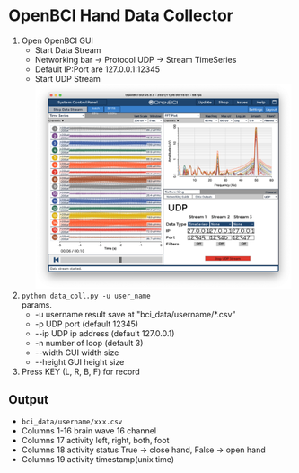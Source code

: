 # OpenBCI Hand Data Collector

1. Open OpenBCI GUI 
	- Start Data Stream
	- Networking bar -> Protocol UDP -> Stream TimeSeries
	- Default IP:Port are 127.0.0.1:12345
	- Start UDP Stream
    ![OpenBCI GUI](resource/bcigui.png)
2. `python data_coll.py -u user_name`  
 params. 	
	- \-u username result save at "bci_data/username/*.csv"
	- \-p UDP port (default 12345)
	- \-\-ip UDP ip address (default 127.0.0.1)
	- \-n number of loop (default 3)
	- \-\-width GUI width size
	- \-\-height GUI height size
3. Press KEY (L, R, B, F) for record

## Output
- `bci_data/username/xxx.csv`
- Columns 1-16 brain wave 16 channel
- Columns 17 activity left, right, both, foot
- Columns 18 activity status True -> close hand, False -> open hand
- Columns 19 activity timestamp(unix time)
